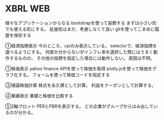 # XBRL WEB
様々なアプリケーションからなる
bootstrapを使って装飾する
まずは小さい形でも使える形にする。
拡張性はまだ、考慮しなくて良い
gitを使ってこまめに履歴を保存する


①経済指標表示
今のところ、cpiのみ表示している。
selectorで、経済指標を選べるようにする。
何故か分からないがインフレ率を選択した際にはうまく動作するものの、
その他の指標を指定した場合には動作しない。
原因は不明。

①株価表示
yahoo finance APIを使って株価を取得
plotly.jsを使って株価をグラフ化する。
フォームを使って株価コードを指定する

③理論株価計算
株式を永久債として計算。
利益をクーポンとして計算する。

④業績表示
業績と株価を比較する


⑤2軸プロット
PERとPBRを表示する。
どの企業がグループからはみ出しているのが分かる。